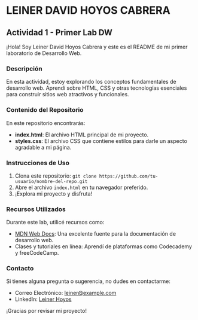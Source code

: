 # LEINER DAVID HOYOS CABRERA

## Actividad 1 - Primer Lab DW

¡Hola! Soy Leiner David Hoyos Cabrera y este es el README de mi primer laboratorio de Desarrollo Web.

### Descripción

En esta actividad, estoy explorando los conceptos fundamentales de desarrollo web. Aprendí sobre HTML, CSS y otras tecnologías esenciales para construir sitios web atractivos y funcionales.

### Contenido del Repositorio

En este repositorio encontrarás:

- **index.html**: El archivo HTML principal de mi proyecto.
- **styles.css**: El archivo CSS que contiene estilos para darle un aspecto agradable a mi página.

### Instrucciones de Uso

1. Clona este repositorio: `git clone https://github.com/tu-usuario/nombre-del-repo.git`
2. Abre el archivo `index.html` en tu navegador preferido.
3. ¡Explora mi proyecto y disfruta!

### Recursos Utilizados

Durante este lab, utilicé recursos como:

- [MDN Web Docs](https://developer.mozilla.org/en-US/): Una excelente fuente para la documentación de desarrollo web.
- Clases y tutoriales en línea: Aprendí de plataformas como Codecademy y freeCodeCamp.

### Contacto

Si tienes alguna pregunta o sugerencia, no dudes en contactarme:

- Correo Electrónico: leiner@example.com
- LinkedIn: [Leiner Hoyos](https://www.linkedin.com/in/leiner-hoyos)

¡Gracias por revisar mi proyecto!

